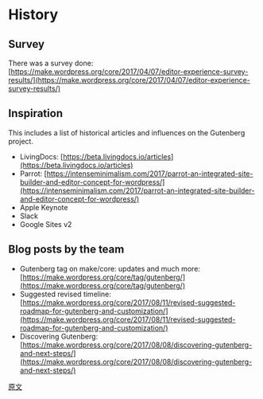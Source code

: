 # History

## Survey
There was a survey done: [https://make.wordpress.org/core/2017/04/07/editor-experience-survey-results/](https://make.wordpress.org/core/2017/04/07/editor-experience-survey-results/)

## Inspiration
This includes a list of historical articles and influences on the Gutenberg project.

- LivingDocs: [https://beta.livingdocs.io/articles](https://beta.livingdocs.io/articles)
- Parrot: [https://intenseminimalism.com/2017/parrot-an-integrated-site-builder-and-editor-concept-for-wordpress/](https://intenseminimalism.com/2017/parrot-an-integrated-site-builder-and-editor-concept-for-wordpress/)
- Apple Keynote
- Slack
- Google Sites v2

## Blog posts by the team

- Gutenberg tag on make/core: updates and much more: [https://make.wordpress.org/core/tag/gutenberg/](https://make.wordpress.org/core/tag/gutenberg/)
- Suggested revised timeline: [https://make.wordpress.org/core/2017/08/11/revised-suggested-roadmap-for-gutenberg-and-customization/](https://make.wordpress.org/core/2017/08/11/revised-suggested-roadmap-for-gutenberg-and-customization/)
- Discovering Gutenberg: [https://make.wordpress.org/core/2017/08/08/discovering-gutenberg-and-next-steps/](https://make.wordpress.org/core/2017/08/08/discovering-gutenberg-and-next-steps/)

[原文](https://github.com/WordPress/gutenberg/blob/HEAD/docs/getting-started/history.md)
